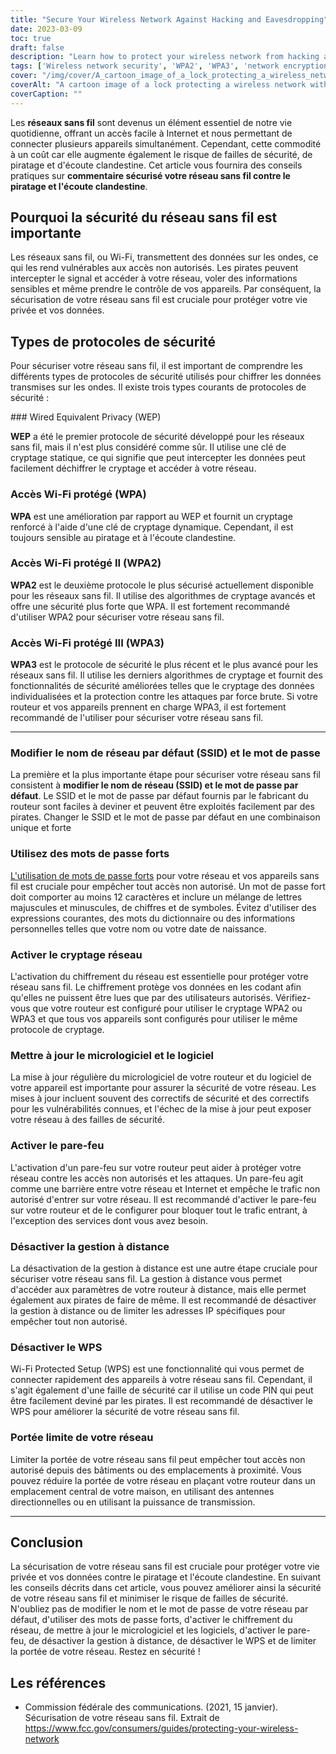 ```yaml
---
title: "Secure Your Wireless Network Against Hacking and Eavesdropping"
date: 2023-03-09
toc: true
draft: false
description: "Learn how to protect your wireless network from hacking and eavesdropping with practical tips and security protocols."
tags: ['Wireless network security', 'WPA2', 'WPA3', 'network encryption', 'strong passwords', 'firewall', 'remote management', 'WPS', 'default SSID', 'default password', 'router firmware update', 'software update', 'network range', 'data encryption', 'hacking prevention', 'security breach prevention', 'device security', 'wireless network protection', 'Wi-Fi security', 'network vulnerability']
cover: "/img/cover/A_cartoon_image_of_a_lock_protecting_a_wireless_network.png"
coverAlt: "A cartoon image of a lock protecting a wireless network with a shield."
coverCaption: ""
---
```


 Les **réseaux sans fil** sont devenus un élément essentiel de notre vie quotidienne, offrant un accès facile à Internet et nous permettant de connecter plusieurs appareils simultanément. Cependant, cette commodité à un coût car elle augmente également le risque de failles de sécurité, de piratage et d'écoute clandestine. Cet article vous fournira des conseils pratiques sur **commentaire sécurisé votre réseau sans fil contre le piratage et l'écoute clandestine**.  ## Pourquoi la sécurité du réseau sans fil est importante  Les réseaux sans fil, ou Wi-Fi, transmettent des données sur les ondes, ce qui les rend vulnérables aux accès non autorisés. Les pirates peuvent intercepter le signal et accéder à votre réseau, voler des informations sensibles et même prendre le contrôle de vos appareils. Par conséquent, la sécurisation de votre réseau sans fil est cruciale pour protéger votre vie privée et vos données.  ## Types de protocoles de sécurité  Pour sécuriser votre réseau sans fil, il est important de comprendre les différents types de protocoles de sécurité utilisés pour chiffrer les données transmises sur les ondes. Il existe trois types courants de protocoles de sécurité :  ### Wired Equivalent Privacy (WEP)  **WEP** a été le premier protocole de sécurité développé pour les réseaux sans fil, mais il n'est plus considéré comme sûr. Il utilise une clé de cryptage statique, ce qui signifie que peut intercepter les données peut facilement déchiffrer le cryptage et accéder à votre réseau.  ### Accès Wi-Fi protégé (WPA)  **WPA** est une amélioration par rapport au WEP et fournit un cryptage renforcé à l'aide d'une clé de cryptage dynamique. Cependant, il est toujours sensible au piratage et à l'écoute clandestine.  ### Accès Wi-Fi protégé II (WPA2)  **WPA2** est le deuxième protocole le plus sécurisé actuellement disponible pour les réseaux sans fil. Il utilise des algorithmes de cryptage avancés et offre une sécurité plus forte que WPA. Il est fortement recommandé d'utiliser WPA2 pour sécuriser votre réseau sans fil.  ### Accès Wi-Fi protégé III (WPA3)  **WPA3** est le protocole de sécurité le plus récent et le plus avancé pour les réseaux sans fil. Il utilise les derniers algorithmes de cryptage et fournit des fonctionnalités de sécurité améliorées telles que le cryptage des données individualisées et la protection contre les attaques par force brute. Si votre routeur et vos appareils prennent en charge WPA3, il est fortement recommandé de l'utiliser pour sécuriser votre réseau sans fil.  __________  ### Modifier le nom de réseau par défaut (SSID) et le mot de passe  La première et la plus importante étape pour sécuriser votre réseau sans fil consistent à **modifier le nom de réseau (SSID) et le mot de passe par défaut**. Le SSID et le mot de passe par défaut fournis par le fabricant du routeur sont faciles à deviner et peuvent être exploités facilement par des pirates. Changer le SSID et le mot de passe par défaut en une combinaison unique et forte  ### Utilisez des mots de passe forts  [L'utilisation de mots de passe forts](https://simeononsecurity.ch/articles/the-importance-of-password-security-and-best-practices/) pour votre réseau et vos appareils sans fil est cruciale pour empêcher tout accès non autorisé. Un mot de passe fort doit comporter au moins 12 caractères et inclure un mélange de lettres majuscules et minuscules, de chiffres et de symboles. Évitez d'utiliser des expressions courantes, des mots du dictionnaire ou des informations personnelles telles que votre nom ou votre date de naissance.  ### Activer le cryptage réseau  L'activation du chiffrement du réseau est essentielle pour protéger votre réseau sans fil. Le chiffrement protège vos données en les codant afin qu'elles ne puissent être lues que par des utilisateurs autorisés. Vérifiez-vous que votre routeur est configuré pour utiliser le cryptage WPA2 ou WPA3 et que tous vos appareils sont configurés pour utiliser le même protocole de cryptage.  ### Mettre à jour le micrologiciel et le logiciel  La mise à jour régulière du micrologiciel de votre routeur et du logiciel de votre appareil est importante pour assurer la sécurité de votre réseau. Les mises à jour incluent souvent des correctifs de sécurité et des correctifs pour les vulnérabilités connues, et l'échec de la mise à jour peut exposer votre réseau à des failles de sécurité.  ### Activer le pare-feu  L'activation d'un pare-feu sur votre routeur peut aider à protéger votre réseau contre les accès non autorisés et les attaques. Un pare-feu agit comme une barrière entre votre réseau et Internet et empêche le trafic non autorisé d'entrer sur votre réseau. Il est recommandé d'activer le pare-feu sur votre routeur et de le configurer pour bloquer tout le trafic entrant, à l'exception des services dont vous avez besoin.  ### Désactiver la gestion à distance  La désactivation de la gestion à distance est une autre étape cruciale pour sécuriser votre réseau sans fil. La gestion à distance vous permet d'accéder aux paramètres de votre routeur à distance, mais elle permet également aux pirates de faire de même. Il est recommandé de désactiver la gestion à distance ou de limiter les adresses IP spécifiques pour empêcher tout non autorisé.  ### Désactiver le WPS  Wi-Fi Protected Setup (WPS) est une fonctionnalité qui vous permet de connecter rapidement des appareils à votre réseau sans fil. Cependant, il s'agit également d'une faille de sécurité car il utilise un code PIN qui peut être facilement deviné par les pirates. Il est recommandé de désactiver le WPS pour améliorer la sécurité de votre réseau sans fil.  ### Portée limite de votre réseau  Limiter la portée de votre réseau sans fil peut empêcher tout accès non autorisé depuis des bâtiments ou des emplacements à proximité. Vous pouvez réduire la portée de votre réseau en plaçant votre routeur dans un emplacement central de votre maison, en utilisant des antennes directionnelles ou en utilisant la puissance de transmission.  __________  ## Conclusion  La sécurisation de votre réseau sans fil est cruciale pour protéger votre vie privée et vos données contre le piratage et l'écoute clandestine. En suivant les conseils décrits dans cet article, vous pouvez améliorer ainsi la sécurité de votre réseau sans fil et minimiser le risque de failles de sécurité. N'oubliez pas de modifier le nom et le mot de passe de votre réseau par défaut, d'utiliser des mots de passe forts, d'activer le chiffrement du réseau, de mettre à jour le micrologiciel et les logiciels, d'activer le pare-feu, de désactiver la gestion à distance, de désactiver le WPS et de limiter la portée de votre réseau. Restez en sécurité !  ## Les références  - Commission fédérale des communications. (2021, 15 janvier). Sécurisation de votre réseau sans fil. Extrait de https://www.fcc.gov/consumers/guides/protecting-your-wireless-network